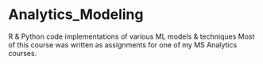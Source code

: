 # Analytics_Modeling
R & Python code implementations of various ML models & techniques
Most of this course was written as assignments for one of my MS Analytics courses. 
